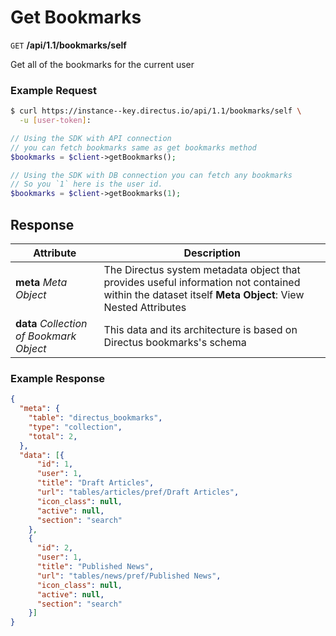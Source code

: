 # Get Bookmarks

<span class="request">`GET` **/api/1.1/bookmarks/self**</span>

<span class="description">Get all of the bookmarks for the current user</span>

### Example Request

```bash
$ curl https://instance--key.directus.io/api/1.1/bookmarks/self \
  -u [user-token]:
```

```php
// Using the SDK with API connection
// you can fetch bookmarks same as get bookmarks method
$bookmarks = $client->getBookmarks();

// Using the SDK with DB connection you can fetch any bookmarks
// So you `1` here is the user id.
$bookmarks = $client->getBookmarks(1);
```

## Response

<span class="attributes">Attribute</span> | Description
--------|------------
**meta** _Meta Object_ | The Directus system metadata object that provides useful information not contained within the dataset itself <a class="object">**Meta Object**: View Nested Attributes</a>
**data** _Collection of Bookmark Object_ | <span class="custom">This data and its architecture is based on Directus bookmarks's schema</span>

### Example Response

```json
{
  "meta": {
    "table": "directus_bookmarks",
    "type": "collection",
    "total": 2,
  },
  "data": [{
      "id": 1,
      "user": 1,
      "title": "Draft Articles",
      "url": "tables/articles/pref/Draft Articles",
      "icon_class": null,
      "active": null,
      "section": "search"
    },
    {
      "id": 2,
      "user": 1,
      "title": "Published News",
      "url": "tables/news/pref/Published News",
      "icon_class": null,
      "active": null,
      "section": "search"
    }]
}
```
